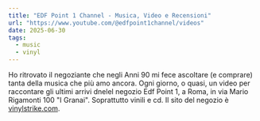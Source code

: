 ```yaml
---
title: "EDF Point 1 Channel - Musica, Video e Recensioni"
url: "https://www.youtube.com/@edfpoint1channel/videos"
date: 2025-06-30
tags: 
  - music
  - vinyl
---
```


Ho ritrovato il negoziante che negli Anni 90 mi fece ascoltare (e comprare) tanta della musica che più amo ancora. Ogni giorno, o quasi, un video per raccontare gli ultimi arrivi dnelel negozio Edf Point 1, a Roma, in via Mario Rigamonti 100 "I Granai". Soprattutto vinili e cd. Il sito del negozio è [vinylstrike.com](https://vinylstrike.com).